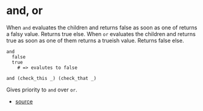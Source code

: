 
# and, or

When `and` evaluates the children and returns false as soon
as one of returns a falsy value. Returns true else.
When `or` evaluates the children and returns true as soon
as one of them returns a trueish value. Returns false else.

```
and
  false
  true
    # => evalutes to false
```

```
and (check_this _) (check_that _)
```

Gives priority to `and` over `or`.


* [source](https://github.com/floraison/flor/tree/master/lib/flor/pcore/andor.rb)

